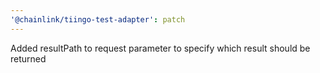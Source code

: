 ```yaml
---
'@chainlink/tiingo-test-adapter': patch
---
```


Added resultPath to request parameter to specify which result should be returned
